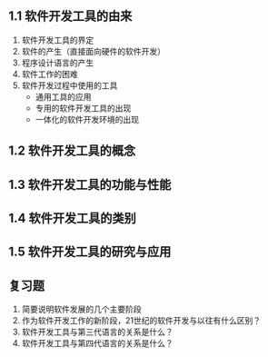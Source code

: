 ## 1.1 软件开发工具的由来

1. 软件开发工具的界定
2. 软件的产生（直接面向硬件的软件开发）
3. 程序设计语言的产生
4. 软件工作的困难
5. 软件开发过程中使用的工具
   - 通用工具的应用
   - 专用的软件开发工具的出现
   - 一体化的软件开发环境的出现

## 1.2 软件开发工具的概念

## 1.3 软件开发工具的功能与性能

## 1.4 软件开发工具的类别

## 1.5 软件开发工具的研究与应用

## 复习题
1. 简要说明软件发展的几个主要阶段
2. 作为软件开发工作的新阶段，21世纪的软件开发与以往有什么区别？
3. 软件开发工具与第三代语言的关系是什么？
3. 软件开发工具与第四代语言的关系是什么？
